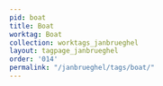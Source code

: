 ```yaml
---
pid: boat
title: Boat
worktag: Boat
collection: worktags_janbrueghel
layout: tagpage_janbrueghel
order: '014'
permalink: "/janbrueghel/tags/boat/"
---
```

